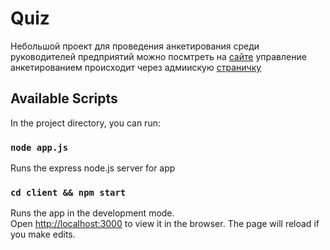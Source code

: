 # Quiz

Небольшой проект для проведения анкетирования среди руководителей предприятий можно посмтреть на [сайте](https://quiz-ekaterinburg.herokuapp.com) управление анкетированием происходит через адмиискую [страничку](https://quiz-ekaterinburg.herokuapp.com/admin) 

## Available Scripts

In the project directory, you can run:

### `node app.js`

Runs the express node.js server for app

### `cd client && npm start`

Runs the app in the development mode.<br />
Open [http://localhost:3000](http://localhost:3000) to view it in the browser.
The page will reload if you make edits.
